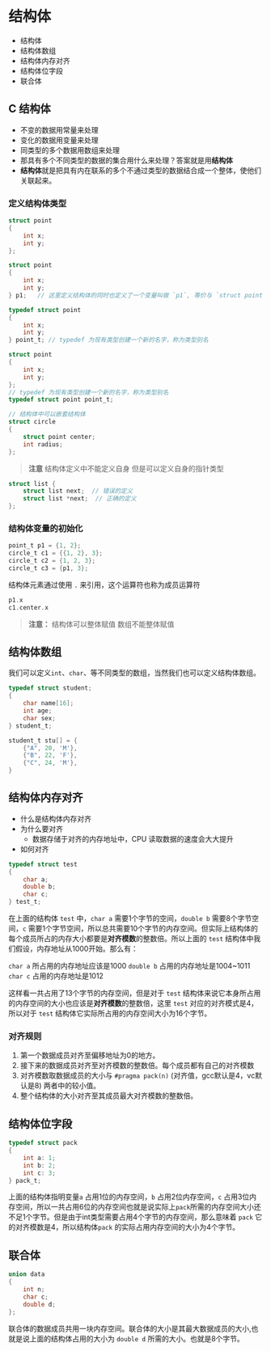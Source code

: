 # 结构体

* 结构体
* 结构体数组
* 结构体内存对齐
* 结构体位字段
* 联合体

## C 结构体

* 不变的数据用常量来处理
* 变化的数据用变量来处理
* 同类型的多个数据用数组来处理
* 那具有多个不同类型的数据的集合用什么来处理？答案就是用**结构体**
* **结构体**就是把具有内在联系的多个不通过类型的数据结合成一个整体，使他们关联起来。

### 定义结构体类型

```c
struct point
{
    int x;
    int y;
};

struct point
{
    int x;
    int y;
} p1;   // 这里定义结构体的同时也定义了一个变量叫做 `p1`, 等价与 `struct point p1;`

typedef struct point 
{
    int x;
    int y;
} point_t; // typedef 为现有类型创建一个新的名字，称为类型别名

struct point
{
    int x;
    int y;
};
// typedef 为现有类型创建一个新的名字，称为类型别名
typedef struct point point_t;

// 结构体中可以嵌套结构体
struct circle
{
    struct point center;
    int radius;
};
```

> **注意**
> 结构体定义中不能定义自身
> 但是可以定义自身的指针类型

```c
struct list {
    struct list next;  // 错误的定义
    struct list *next;  // 正确的定义
};
```

### 结构体变量的初始化

```c
point_t p1 = {1, 2};
circle_t c1 = {{1, 2}, 3};
circle_t c2 = {1, 2, 3};
circle_t c3 = {p1, 3};
```

结构体元素通过使用 `.` 来引用，这个运算符也称为成员运算符

```c
p1.x
c1.center.x
```

> **注意：**
> 结构体可以整体赋值
> 数组不能整体赋值

## 结构体数组

我们可以定义`int`、`char`、等不同类型的数组，当然我们也可以定义结构体数组。

```c
typedef struct student;
{
    char name[16];
    int age;
    char sex;
} student_t;

student_t stu[] = {
    {"A", 20, 'M'},
    {"B", 22, 'F'},
    {"C", 24, 'M'},
}
```

## 结构体内存对齐

* 什么是结构体内存对齐
* 为什么要对齐
  * 数据存储于对齐的内存地址中，CPU 读取数据的速度会大大提升
* 如何对齐

```c
typedef struct test
{
    char a;
    double b;
    char c;
} test_t;
```

在上面的结构体 `test` 中，`char a` 需要1个字节的空间，`double b` 需要8个字节空间，`c` 需要1个字节空间，所以总共需要10个字节的内存空间。但实际上结构体的每个成员所占的内存大小都要是**对齐模数**的整数倍。所以上面的 `test` 结构体中我们假设，内存地址从1000开始。那么有：

`char a` 所占用的内存地址应该是1000
`double b` 占用的内存地址是1004~1011
`char c` 占用的内存地址是1012

这样看一共占用了13个字节的内存空间，但是对于 `test` 结构体来说它本身所占用的内存空间的大小也应该是**对齐模数**的整数倍，这里 `test` 对应的对齐模式是4，所以对于 `test` 结构体它实际所占用的内存空间大小为16个字节。

### 对齐规则

1. 第一个数据成员对齐至偏移地址为0的地方。
2. 接下来的数据成员对齐至对齐模数的整数倍。每个成员都有自己的对齐模数
3. 对齐模数取数据成员的大小与 `#pragma pack(n)` (对齐值，gcc默认是4，vc默认是8) 两者中的较小值。
4. 整个结构体的大小对齐至其成员最大对齐模数的整数倍。

## 结构体位字段

```c
typedef struct pack
{
    int a: 1;
    int b: 2;
    int c: 3;
} pack_t;
```

上面的结构体指明变量`a` 占用1位的内存空间，`b` 占用2位内存空间，`c` 占用3位内存空间，所以一共占用6位的内存空间也就是说实际上`pack`所需的内存空间大小还不足1个字节。但是由于int类型需要占用4个字节的内存空间，那么意味着 `pack` 它的对齐模数是4，所以结构体`pack` 的实际占用内存空间的大小为4个字节。

## 联合体

```c
union data 
{
    int n;
    char c;
    double d;
};
```

联合体的数据成员共用一块内存空间。联合体的大小是其最大数据成员的大小,也就是说上面的结构体占用的大小为 `double d` 所需的大小。也就是8个字节。
